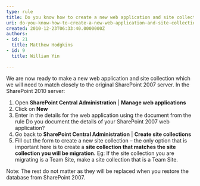 ```yaml
---
type: rule
title: Do you know how to create a new web application and site collection in SharePoint 2010?
uri: do-you-know-how-to-create-a-new-web-application-and-site-collection-in-sharepoint-2010
created: 2010-12-23T06:33:40.0000000Z
authors:
- id: 21
  title: Matthew Hodgkins
- id: 9
  title: William Yin

---
```



We are now ready to make a new web application and site collection which we will need to match closely to the original SharePoint 2007 server. In the SharePoint 2010 server:

1. Open **SharePoint Central Administration** | **Manage web applications**
2. Click on **New**
3. Enter in the details for the web application using the document from the rule Do you document the details of your SharePoint 2007 web application?
4. Go back to **SharePoint Central Administration** | **Create site collections**
5. Fill out the form to create a new site collection – the only option that is important here is to create a **site collection that matches the site collection you will be migration.** Eg: If the site collection you are migrating is a Team Site, make a site collection that is a Team Site.


Note: The rest do not matter as they will be replaced when you restore the database from SharePoint 2007.

